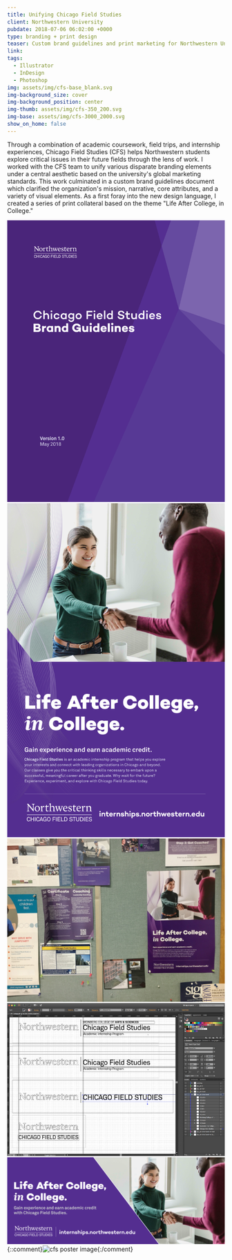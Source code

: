 ```yaml
---
title: Unifying Chicago Field Studies
client: Northwestern University
pubdate: 2018-07-06 06:02:00 +0000 
type: branding + print design
teaser: Custom brand guidelines and print marketing for Northwestern University's academic internships program 
link:
tags:
  - Illustrator
  - InDesign
  - Photoshop
img: assets/img/cfs-base_blank.svg
img-background_size: cover
img-background_position: center
img-thumb: assets/img/cfs-350_200.svg
img-base: assets/img/cfs-3000_2000.svg 
show_on_home: false
---
```


Through a combination of academic coursework, field trips, and internship experiences, Chicago Field Studies (CFS) helps Northwestern students explore critical issues in their future fields through the lens of work. I worked with the CFS team to unify various disparate branding elements under a central aesthetic based on the university's global marketing standards. This work culminated in a custom brand guidelines document which clarified the organization's mission, narrative, core attributes, and a variety of visual elements. As a first foray into the new design language, I created a series of print collateral based on the theme "Life After College, in College."      

![cfs brand guidelines](/assets/img/cfs-brand_guidelines.svg)
![cfs poster](/assets/img/cfs-poster.svg)
![cfs live](/assets/img/cfs-live-x.jpg)  
![cfs brand wordmark](/assets/img/cfs-wordmark.jpg)
![cfs banner](/assets/img/cfs-banner.svg)
{::comment}![cfs poster image](/assets/img/cfs-poster-image.jpg){:/comment}